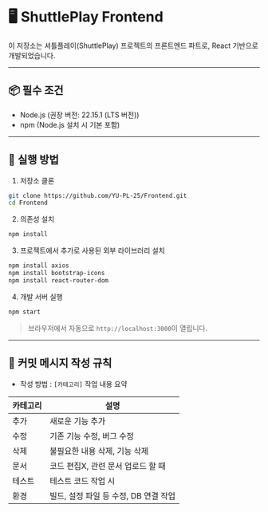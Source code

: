 # 🖥️ ShuttlePlay Frontend

이 저장소는 셔틀플레이(ShuttlePlay) 프로젝트의 프론트엔드 파트로, React 기반으로 개발되었습니다.

---

## 📦 필수 조건

- Node.js (권장 버전: 22.15.1 (LTS 버전))
- npm (Node.js 설치 시 기본 포함)

---

## 🚀 실행 방법

1. 저장소 클론

```bash
git clone https://github.com/YU-PL-25/Frontend.git
cd Frontend
```

2. 의존성 설치

```bash
npm install
```

3. 프로젝트에서 추가로 사용된 외부 라이브러리 설치

```bash
npm install axios
npm install bootstrap-icons
npm install react-router-dom
```

4. 개발 서버 실행

```bash
npm start
```

> 브라우저에서 자동으로 `http://localhost:3000`이 열립니다.

---

## 📝 커밋 메시지 작성 규칙

- 작성 방법 : ```[카테고리]``` 작업 내용 요약

|카테고리	|설명|
|--|--|
|추가|	새로운 기능 추가
|수정|	기존 기능 수정, 버그 수정
|삭제|	불필요한 내용 삭제, 기능 삭제
|문서|	코드 편집X, 관련 문서 업로드 할 때
|테스트|	테스트 코드 작업 시
|환경|	빌드, 설정 파일 등 수정, DB 연결 작업